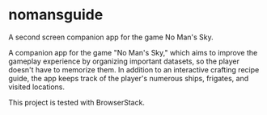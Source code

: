 # nomansguide
 A second screen companion app for the game No Man's Sky.
 
 A companion app for the game "No Man's Sky," which aims to improve the gameplay experience by organizing important datasets, so the player doesn't have to memorize them. In addition to an interactive crafting recipe guide, the app keeps track of the player's numerous ships, frigates, and visited locations.
 
 This project is tested with BrowserStack.
